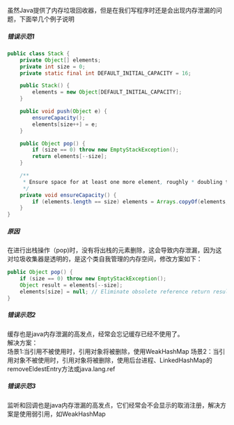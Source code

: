 虽然Java提供了内存垃圾回收器，但是在我们写程序时还是会出现内存泄漏的问题，下面举几个例子说明
##### 错误示范1
``` java
public class Stack {
    private Object[] elements;
    private int size = 0;
    private static final int DEFAULT_INITIAL_CAPACITY = 16;

    public Stack() {
        elements = new Object[DEFAULT_INITIAL_CAPACITY];
    }

    public void push(Object e) {
        ensureCapacity();
        elements[size++] = e;
    }

    public Object pop() {
        if (size == 0) throw new EmptyStackException();
        return elements[--size];
    }

    /**
     * Ensure space for at least one more element, roughly * doubling the capacity each time the array needs to grow.
     */
    private void ensureCapacity() {
        if (elements.length == size) elements = Arrays.copyOf(elements, 2 * size + 1);
    }
}
```
##### 原因
在进行出栈操作（pop)时，没有将出栈的元素删除，这会导致内存泄漏，因为这对垃圾收集器是透明的，是这个类自我管理的内存空间，修改方案如下：
``` java
public Object pop() {
    if (size == 0) throw new EmptyStackException();
    Object result = elements[--size];
    elements[size] = null; // Eliminate obsolete reference return result;
}
```
##### 错误示范2
缓存也是java内存泄漏的高发点，经常会忘记缓存已经不使用了。<br>
解决方案：<br>
场景1:当引用不被使用时，引用对象将被删除，使用WeakHashMap
场景2：当引用对象不被使用时，引用对象将被删除，使用后台进程、LinkedHashMap的removeEldestEntry方法或java.lang.ref
##### 错误示范3
监听和回调也是java内存泄漏的高发点，它们经常会不会显示的取消注册，解决方案是使用弱引用，如WeakHashMap
